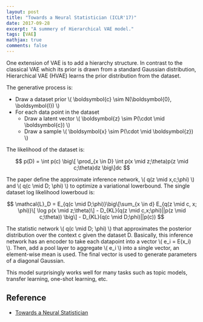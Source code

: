 ```yaml
---
layout: post
title: "Towards a Neural Statistician (ICLR'17)"
date: 2017-09-28
excerpt: "A summery of Hierarchical VAE model."
tags: [VAE]
mathjax: true
comments: false
---
```


One extension of VAE is to add a hierarchy structure. In contrast to the classical VAE which its prior is drawn from a standard Gaussian distribution, Hierarchical VAE (HVAE) learns the prior distribution from the dataset. 

The generative process is:
- Draw a dataset prior \\( \boldsymbol{c} \sim N(\boldsymbol{0}, \boldsymbol{I}) \\)
- For each data point in the dataset
  - Draw a latent vector \\( \boldsymbol{z} \sim P(\cdot \mid \boldsymbol{c}) \\)
  - Draw a sample \\( \boldsymbol{x} \sim P(\cdot \mid \boldsymbol{z}) \\)
  
The likelihood of the dataset is:

$$ p(D) = \int p(c) \big\[ \prod_{x \in D} \int p(x \mid z;\theta)p(z \mid c;\theta)dz \big\]dc $$

The paper define the approximate inference network, \\( q(z \mid x,c;\phi) \\) and \\( q(c \mid D; \phi) \\) to optimize a variational lowerbound. The single dataset log likelihood lowerboud is:

$$ \mathcal{L}_D = E_{q(c \mid D;\phi)}\big\[\sum_{x \in d} E_{q(z \mid c, x; \phi)}\[ \log p(x \mid z;\theta)\] - D_{KL}(q(z \mid c,x;\phi)||p(z \mid c;\theta)) \big\] - D_{KL}(q(c \mid D;\phi)||p(c)) $$

The statistic network \\( q(c \mid D; \phi) \\) that approximates the posterior distribution over the context c given the dataset D. Basically, this inference network has an encoder to take each datapoint into a vector \\( e_i = E(x_i) \\). Then, add a pool layer to aggregate \\( e_i \\) into a single vector, an element-wise mean is used. The final vector is used to generate parameters of a diagonal Gaussian.

This model surprisingly works well for many tasks such as topic models, transfer learning, one-shot learning, etc.

## Reference
- [Towards a Neural Statistician](https://arxiv.org/abs/1606.02185)
